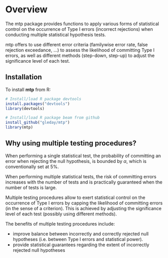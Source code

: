 # Overview
The mtp package provides functions to apply
various forms of statistical control on the
occurrence of Type I errors (incorrect rejections)
when conducting multiple statistical hypothesis tests.

mtp offers to use different error criteria
(familywise error rate, false rejection exceedance, ...)
to assess the likelihood of committing Type I errors,
as well as different methods (step-down, step-up)
to adjust the significance level of each test.

## Installation

To install **mtp** from R:

```R
# Install/load R package devtools
install.packages("devtools")
library(devtools)

# Install/load R package beam from github
install_github("gleday/mtp")
library(mtp)
```

## Why using multiple testing procedures?
When performing a single statistical test,
the probability of committing an error when rejecting
the null hypothesis, is bounded by $\alpha$,
which is conventionally set at 5\%.

When performing multiple statistical tests,
the risk of committing errors increases with
the number of tests and is practically guaranteed
when the number of tests is large.

Multiple testing procedures allow to exert
statistical control on the occurrence of
Type I errors by capping the likelihood of
committing errors (in the sense of a criterion).
This is achieved by adjusting the significance
level of each test (possibly using different methods).

The benefits of multiple testing procedures include:
- improve balance between incorrectly and
correctly rejected null hypotheses (i.e. between
Type I errors and statistical power).
- provide statistical guarantees regarding the extent of
incorrectly rejected null hypotheses

